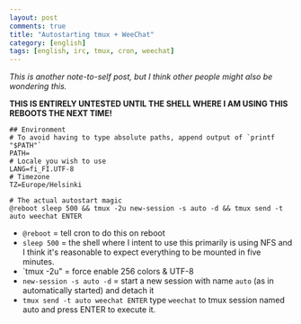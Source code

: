 ```yaml
---
layout: post
comments: true
title: "Autostarting tmux + WeeChat"
category: [english]
tags: [english, irc, tmux, cron, weechat]
---
```


*This is another note-to-self post, but I think other people might also
 be wondering this.*

 **THIS IS ENTIRELY UNTESTED UNTIL THE SHELL WHERE I AM USING THIS REBOOTS
   THE NEXT TIME!**

```cron
## Environment
# To avoid having to type absolute paths, append output of `printf "$PATH"`
PATH=
# Locale you wish to use
LANG=fi_FI.UTF-8
# Timezone
TZ=Europe/Helsinki

# The actual autostart magic
@reboot sleep 500 && tmux -2u new-session -s auto -d && tmux send -t auto weechat ENTER
```

* `@reboot` = tell cron to do this on reboot
* `sleep 500` = the shell where I intent to use this primarily is using NFS
  and I think it's reasonable to expect everything to be mounted in five
  minutes.
* `tmux -2u" = force enable 256 colors & UTF-8
* `new-session -s auto -d` = start a new session with name `auto` (as in
  automatically started) and detach it
* `tmux send -t auto weechat ENTER` type `weechat` to tmux session named
  auto and press ENTER to execute it.
